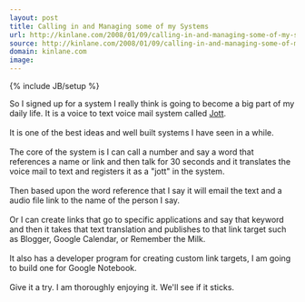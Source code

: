 ```yaml
---
layout: post
title: Calling in and Managing some of my Systems
url: http://kinlane.com/2008/01/09/calling-in-and-managing-some-of-my-systems/
source: http://kinlane.com/2008/01/09/calling-in-and-managing-some-of-my-systems/
domain: kinlane.com
image: 
---
```

{% include JB/setup %}<p>So I signed up for a system I really think is going to become a big part of my daily life.   It is a voice to text voice mail system called <a href="http://www.jott.com/">Jott</a>.<br /><br />It is one of the best ideas and well built systems I have seen in a while.<br /><br />The core of the system is I can call a number and say a word that references a name or link and then talk for 30 seconds and it translates the voice mail to text and registers it as a "jott" in the system.<br /><br />Then based upon the word reference that I say it will email the text and a audio file link to the name of the person I say.<br /><br />Or I can create links that go to specific applications and say that keyword and then it takes that text translation and publishes to that link target such as Blogger, Google Calendar, or Remember the Milk.<br /><br />It also has a developer program for creating custom link targets, I am going to build one for Google Notebook.<br /><br />Give it a try.  I am thoroughly enjoying it.  We'll see if it sticks.</p>
